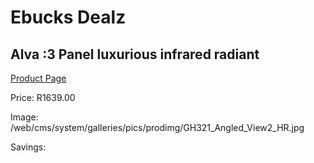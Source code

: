 
# Ebucks Dealz
## Alva :3 Panel luxurious infrared radiant
[Product Page](https://www.ebucks.com/web/shop/productSelected.do?prodId=926145050&catId=704982758)

Price: R1639.00

Image: /web/cms/system/galleries/pics/prodimg/GH321_Angled_View2_HR.jpg

Savings: 


	